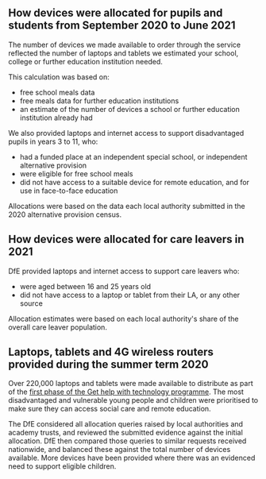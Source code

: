 ## How devices were allocated for pupils and students from September 2020 to June 2021

The number of devices we made available to order through the service reflected the number of laptops and tablets we estimated your school, college or further education institution needed.

This calculation was based on:

* free school meals data
* free meals data for further education institutions
* an estimate of the number of devices a school or further education institution already had

We also provided laptops and internet access to support disadvantaged pupils in years 3 to 11, who:

* had a funded place at an independent special school, or independent alternative provision
* were eligible for free school meals
* did not have access to a suitable device for remote education, and for use in face-to-face education

Allocations were based on the data each local authority submitted in the 2020 alternative provision census.

## How devices were allocated for care leavers in 2021

DfE provided laptops and internet access to support care leavers who:

* were aged between 16 and 25 years old
* did not have access to a laptop or tablet from their LA, or any other source

Allocation estimates were based on each local authority's share of the overall care leaver population.

## Laptops, tablets and 4G wireless routers provided during the summer term 2020

Over 220,000 laptops and tablets were made available to distribute as part of the [first phase of the Get help with technology programme](https://www.gov.uk/guidance/laptops-tablets-and-4g-wireless-routers-provided-during-coronavirus-covid-19). The most disadvantaged and vulnerable young people and children were prioritised to make sure they can access social care and remote education.

The DfE considered all allocation queries raised by local authorities and academy trusts, and reviewed the submitted evidence against the initial allocation. DfE then compared those queries to similar requests received nationwide, and balanced these against the total number of devices available. More devices have been provided where there was an evidenced need to support eligible children.
